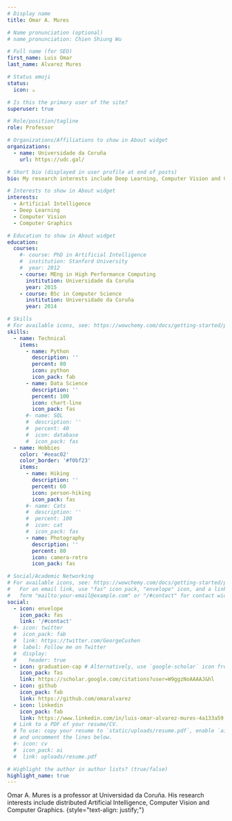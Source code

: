 ```yaml
---
# Display name
title: Omar A. Mures

# Name pronunciation (optional)
# name_pronunciation: Chien Shiung Wu

# Full name (for SEO)
first_name: Luis Omar
last_name: Alvarez Mures

# Status emoji
status:
  icon: ☕️

# Is this the primary user of the site?
superuser: true

# Role/position/tagline
role: Professor

# Organizations/Affiliations to show in About widget
organizations:
  - name: Universidade da Coruña
    url: https://udc.gal/

# Short bio (displayed in user profile at end of posts)
bio: My research interests include Deep Learning, Computer Vision and Computer Graphics.

# Interests to show in About widget
interests:
  - Artificial Intelligence
  - Deep Learning
  - Computer Vision
  - Computer Graphics

# Education to show in About widget
education:
  courses:
    #- course: PhD in Artificial Intelligence
    #  institution: Stanford University
    #  year: 2012
    - course: MEng in High Performance Computing
      institution: Universidade da Coruña
      year: 2015
    - course: BSc in Computer Science
      institution: Universidade da Coruña
      year: 2014

# Skills
# For available icons, see: https://wowchemy.com/docs/getting-started/page-builder/#icons
skills:
  - name: Technical
    items:
      - name: Python
        description: ''
        percent: 80
        icon: python
        icon_pack: fab
      - name: Data Science
        description: ''
        percent: 100
        icon: chart-line
        icon_pack: fas
      #- name: SQL
      #  description: ''
      #  percent: 40
      #  icon: database
      #  icon_pack: fas
  - name: Hobbies
    color: '#eeac02'
    color_border: '#f0bf23'
    items:
      - name: Hiking
        description: ''
        percent: 60
        icon: person-hiking
        icon_pack: fas
      #- name: Cats
      #  description: ''
      #  percent: 100
      #  icon: cat
      #  icon_pack: fas
      - name: Photography
        description: ''
        percent: 80
        icon: camera-retro
        icon_pack: fas

# Social/Academic Networking
# For available icons, see: https://wowchemy.com/docs/getting-started/page-builder/#icons
#   For an email link, use "fas" icon pack, "envelope" icon, and a link in the
#   form "mailto:your-email@example.com" or "/#contact" for contact widget.
social:
  - icon: envelope
    icon_pack: fas
    link: '/#contact'
  #- icon: twitter
  #  icon_pack: fab
  #  link: https://twitter.com/GeorgeCushen
  #  label: Follow me on Twitter
  #  display:
  #    header: true
  - icon: graduation-cap # Alternatively, use `google-scholar` icon from `ai` icon pack
    icon_pack: fas
    link: https://scholar.google.com/citations?user=W9ggzNoAAAAJ&hl
  - icon: github
    icon_pack: fab
    link: https://github.com/omaralvarez
  - icon: linkedin
    icon_pack: fab
    link: https://www.linkedin.com/in/luis-omar-alvarez-mures-4a133a59
  # Link to a PDF of your resume/CV.
  # To use: copy your resume to `static/uploads/resume.pdf`, enable `ai` icons in `params.yaml`,
  # and uncomment the lines below.
  #- icon: cv
  #  icon_pack: ai
  #  link: uploads/resume.pdf

# Highlight the author in author lists? (true/false)
highlight_name: true
---
```


Omar A. Mures is a professor at Universidad da Coruña. His research interests include distributed Artificial Intelligence, Computer Vision and Computer Graphics.
{style="text-align: justify;"}

